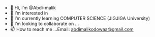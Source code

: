 - 👋 Hi, I’m @Abdi-malik
- 👀 I’m interested in 
- 🌱 I’m currently learning COMPUTER SCIENCE (JIGJIGA University)
- 💞️ I’m looking to collaborate on ...
- 📫 How to reach me ...Email: abdimalikodowaa@gmail.com

<!---
Abdi-malik/Abdi-malik is a ✨ special ✨ repository because its `README.md` (this file) appears on your GitHub profile.
You can click the Preview link to take a look at your changes.
--->
